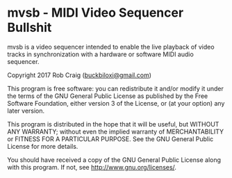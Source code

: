# mvsb - MIDI Video Sequencer Bullshit

mvsb is a video sequencer intended to enable the live playback
of video tracks in synchronization with a hardware or software
MIDI audio sequencer.

Copyright 2017 Rob Craig (buckbiloxi@gmail.com) 

This program is free software: you can redistribute it and/or modify
it under the terms of the GNU General Public License as published by
the Free Software Foundation, either version 3 of the License, or
(at your option) any later version.

This program is distributed in the hope that it will be useful,
but WITHOUT ANY WARRANTY; without even the implied warranty of
MERCHANTABILITY or FITNESS FOR A PARTICULAR PURPOSE.  See the
GNU General Public License for more details.

You should have received a copy of the GNU General Public License
along with this program.  If not, see <http://www.gnu.org/licenses/>.

